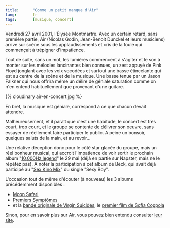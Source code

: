 ```yaml
---
title:      "Comme un petit manque d'Air"
lang:       fr
tags:       [musique, concert]
---
```


Vendredi 27 avril 2001, l'Élysée Montmartre. Avec un certain retard, sans première partie, Air (Nicolas Godin, Jean-Benoit Dunckel et leurs musiciens) arrive sur scène sous les applaudissements et cris de la foule qui commençait à trépigner d'impatience.

Tout de suite, sans un mot, les lumières commencent à s'agiter et le son à monter sur les mélodies lancinantes bien connues, un zest appuyé de Pink Floyd jonglant avec les voix vocodées et surtout une basse étincelante qui est au centre de la scène et de la musique. Une basse tenue par un Jason Falkner qui nous offrira même un délire de géniale saturation comme on n'en entend habituellement que provenant d'une guitare.

{% cloudinary air-en-concert.jpg %}

En bref, la musique est géniale, correspond à ce que chacun devait attendre.

Malheureusement, et il paraît que c'est une habitude, le concert est très court, trop court, et le groupe se contente de délivrer son oeuvre, sans essayer de réellement faire participer le public. A peine un bonsoir, quelques saluts de la main, et au revoir…

Une relative déception donc pour le côté star glacée du groupe, mais un réel bonheur musical, qui accroit l'impatience de voir sortir le prochain album "[10,000Hz legend](http://amzn.to/2q9NaR9)" le 29 mai (déjà en partie sur Napster, mais ne le répétez pas). A noter la participation à cet album de Beck, qui avait déjà participé au "[Sex Kino Mix](http://source.astralwerks.com/ram/air_beck.ram)" du single "Sexy Boy".

L'occasion tout de même d'écouter (à nouveau) les 3 albums précédemment disponibles :

- [Moon Safari](http://amzn.to/2pdrpRt)
- [Premiers Symptômes](http://amzn.to/2pdJgI1)
- et la [bande originale de Virgin Suicides](http://amzn.to/2ormrDf), le [premier film de Sofia Coppola](http://amzn.to/2q9YbBX)

Sinon, pour en savoir plus sur Air, vous pouvez bien entendu consulter [leur site](http://www.aircheology.com/).

